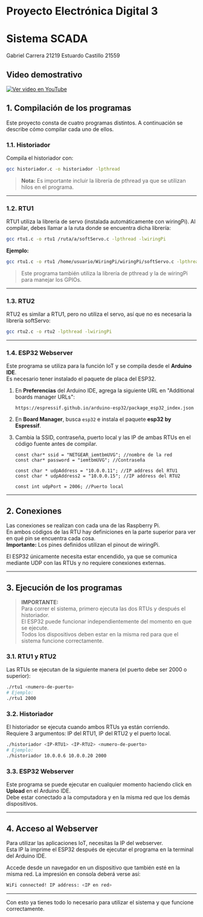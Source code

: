 # Proyecto Electrónica Digital 3
# Sistema SCADA 
Gabriel Carrera 21219
Estuardo Castillo 21559

## Video demostrativo

[![Ver video en YouTube](https://www.youtube.com/watch?v=M3RgShS5NPY)](https://www.youtube.com/watch?v=M3RgShS5NPY)


## 1. Compilación de los programas

Este proyecto consta de cuatro programas distintos. A continuación se describe cómo compilar cada uno de ellos.

### 1.1. Historiador

Compila el historiador con:

```bash
gcc historiador.c -o historiador -lpthread
```

> **Nota:** Es importante incluir la librería de pthread ya que se utilizan hilos en el programa.

---

### 1.2. RTU1

RTU1 utiliza la librería de servo (instalada automáticamente con wiringPi). Al compilar, debes llamar a la ruta donde se encuentra dicha librería:

```bash
gcc rtu1.c -o rtu1 /ruta/a/softServo.c -lpthread -lwiringPi
```

**Ejemplo:**

```bash
gcc rtu1.c -o rtu1 /home/usuario/WiringPi/wiringPi/softServo.c -lpthread -lwiringPi
```

> Este programa también utiliza la librería de pthread y la de wiringPi para manejar los GPIOs.

---

### 1.3. RTU2

RTU2 es similar a RTU1, pero no utiliza el servo, así que no es necesaria la librería softServo:

```bash
gcc rtu2.c -o rtu2 -lpthread -lwiringPi
```

---

### 1.4. ESP32 Webserver

Este programa se utiliza para la función IoT y se compila desde el **Arduino IDE**.  
Es necesario tener instalado el paquete de placa del ESP32.

1. En **Preferencias** del Arduino IDE, agrega la siguiente URL en "Additional boards manager URLs":

    ```
    https://espressif.github.io/arduino-esp32/package_esp32_index.json
    ```

2. En **Board Manager**, busca `esp32` e instala el paquete **esp32 by Espressif**.

3. Cambia la SSID, contraseña, puerto local y las IP de ambas RTUs en el código fuente antes de compilar.

    ```
    const char* ssid = "NETGEAR_iemtbmUVG"; //nombre de la red
    const char* password = "iemtbmUVG"; //Contraseña
    
    const char * udpAddress = "10.0.0.11"; //IP address del RTU1
    const char * udpAddress2 = "10.0.0.15"; //IP address del RTU2
    
    const int udpPort = 2006; //Puerto local
    ```
---

## 2. Conexiones

Las conexiones se realizan con cada una de las Raspberry Pi.  
En ambos códigos de las RTU hay definiciones en la parte superior para ver en qué pin se encuentra cada cosa.  
**Importante:** Los pines definidos utilizan el pinout de wiringPi.

El ESP32 únicamente necesita estar encendido, ya que se comunica mediante UDP con las RTUs y no requiere conexiones externas.

---

## 3. Ejecución de los programas

> **IMPORTANTE:**  
> Para correr el sistema, primero ejecuta las dos RTUs y después el historiador.  
> El ESP32 puede funcionar independientemente del momento en que se ejecute.  
> Todos los dispositivos deben estar en la misma red para que el sistema funcione correctamente.

### 3.1. RTU1 y RTU2

Las RTUs se ejecutan de la siguiente manera (el puerto debe ser 2000 o superior):

```bash
./rtu1 <numero-de-puerto>
# Ejemplo:
./rtu1 2000
```

### 3.2. Historiador

El historiador se ejecuta cuando ambos RTUs ya están corriendo.  
Requiere 3 argumentos: IP del RTU1, IP del RTU2 y el puerto local.

```bash
./historiador <IP-RTU1> <IP-RTU2> <numero-de-puerto>
# Ejemplo:
./historiador 10.0.0.6 10.0.0.20 2000
```

### 3.3. ESP32 Webserver

Este programa se puede ejecutar en cualquier momento haciendo click en **Upload** en el Arduino IDE.  
Debe estar conectado a la computadora y en la misma red que los demás dispositivos.

---

## 4. Acceso al Webserver

Para utilizar las aplicaciones IoT, necesitas la IP del webserver.  
Esta IP la imprime el ESP32 después de ejecutar el programa en la terminal del Arduino IDE.

Accede desde un navegador en un dispositivo que también esté en la misma red.
La impresión en consola deberá verse así:
```bash
WiFi connected! IP address: <IP en red>
```
---

Con esto ya tienes todo lo necesario para utilizar el sistema y que funcione correctamente.
